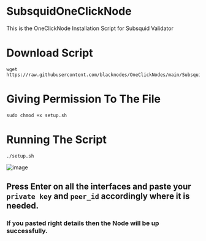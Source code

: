 # SubsquidOneClickNode
This is the OneClickNode Installation Script for Subsquid Validator
# Download Script
```
wget https://raw.githubusercontent.com/blacknodes/OneClickNodes/main/Subsquid/setup.sh
```
# Giving Permission To The File
```
sudo chmod +x setup.sh
```
# Running The Script
```
./setup.sh
```
![image](https://github.com/blacknodes/OneClickNodes/assets/85839823/878533d7-4d37-4fba-9714-b00a9b668667)

## Press Enter on all the interfaces and paste your `private key` and `peer_id` accordingly where it is needed.
### If you pasted right details then the Node will be up successfully.

